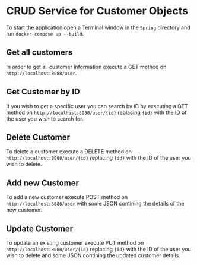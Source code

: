 # CRUD Service for Customer Objects

To start the application open a Terminal window in the `Spring` directory and run `docker-compose up --build`.

## Get all customers
In order to get all customer information execute a GET method on `http://localhost:8080/user`.

## Get Customer by ID
If you wish to get a specific user you can search by ID by executing a GET method on `http://localhost:8080/user/{id}` replacing `{id}` with the ID of the user you wish to search for.

## Delete Customer
To delete a customer execute a DELETE method on `http://localhost:8080/user/{id}` replacing `{id}` with the ID of the user you wish to delete.

## Add new Customer
To add a new customer execute POST method on `http://localhost:8080/user` with some JSON contining the details of the new customer.

## Update Customer
To update an existing customer execute PUT method on `http://localhost:8080/user/{id}` replacing `{id}` with the ID of the user you wish to delete and some JSON contining the updated customer details.
